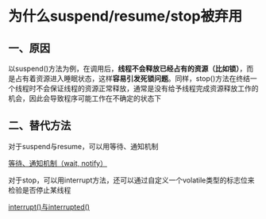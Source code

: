 # 为什么suspend/resume/stop被弃用

**一、原因**
--------

以suspend()方法为例，在调用后，**线程不会释放已经占有的资源（比如锁）**，而是占有着资源进入睡眠状态，这样**容易引发死锁问题**。同样，stop()方法在终结一个线程时不会保证线程的资源正常释放，通常是没有给予线程完成资源释放工作的机会，因此会导致程序可能工作在不确定的状态下

**二、替代方法**
----------

对于suspend与resume，可以用等待、通知机制

[等待、通知机制（wait, notify）](https://gitee.com/KKKLxxx/study-notes/blob/master/Java%E5%A4%9A%E7%BA%BF%E7%A8%8B/%E7%AD%89%E5%BE%85%E3%80%81%E9%80%9A%E7%9F%A5%E6%9C%BA%E5%88%B6%EF%BC%88wait,%20notify%EF%BC%89.md "等待、通知机制（wait, notify）")

对于stop，可以用interrupt方法，还可以通过自定义一个volatile类型的标志位来检验是否停止某线程

[interrupt()与interrupted()](https://gitee.com/KKKLxxx/study-notes/blob/master/Java%E5%A4%9A%E7%BA%BF%E7%A8%8B/interrupt()%E4%B8%8Einterrupted().md "interrupt()与interrupted()")

